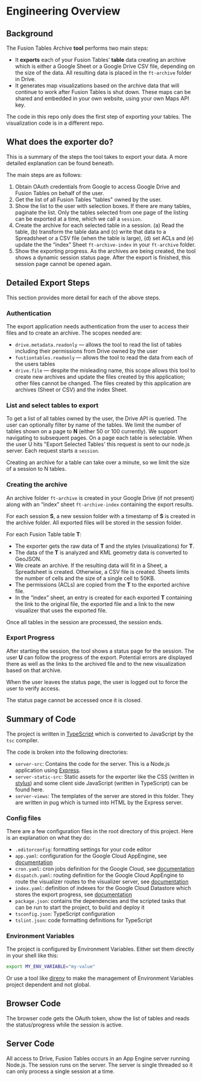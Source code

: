 # Engineering Overview

## Background

The Fusion Tables Archive **tool** performs two main steps:

*   It **exports** each of your Fusion Tables’ **table** data creating an archive which is either a Google Sheet or a Google Drive CSV file, depending on the size of the data.  All resulting data is placed in the `ft-archive` folder in Drive.
*   It generates map visualizations based on the archive data that will continue to work after Fusion Tables is shut down. These maps can be shared and embedded in your own website, using your own Maps API key.

The code in this repo only does the first step of exporting your tables. The visualization code is in a different repo.

## What does the exporter do?

This is a summary of the steps the tool takes to export your data. A more detailed explanation can be found beneath.

The main steps are as follows:

1.  Obtain OAuth credentials from Google to access Google Drive and Fusion Tables on behalf of the user.
1.  Get the list of all Fusion Tables "tables" owned by the user.
1.  Show the list to the user with selection boxes.  If there are many tables, paginate the list. Only the tables selected from one page of the listing can be exported at a time, which we call a `session`.
1.  Create the archive for each selected table in a session.  (a) Read the table, (b) transform the table data and (c) write that data to a Spreadsheet or a CSV file (when the table is large), (d) set ACLs and (e) update the the “index” Sheet `ft-archive-index` in your `ft-archive` folder.
1.  Show the exporting progress.  As the archives are being created, the tool shows a dynamic session status page.  After the export is finished, this session page cannot be opened again.

## Detailed Export Steps

This section provides more detail for each of the above steps.

### Authentication

The export application needs authentication from the user to access their files and to create an archive. The scopes needed are:

* `drive.metadata.readonly` — allows the tool to read the list of tables including their permissions from Drive owned by the user
* `fustiontables.readonly` — allows the tool to read the data from each of the users tables
* `drive.file` — despite the misleading name, this scope allows this tool to create new archives and update the files created by this application; other files cannot be changed.  The files created by this application are archives (Sheet or CSV) and the index Sheet.

### List and select tables to export

To get a list of all tables owned by the user, the Drive API is queried. The user can optionally filter by name of the tables.  We limit the number of tables shown on a page to **N** (either 50 or 100 currently).  We support navigating to subsequent pages.  On a page each table is selectable.  When the user U hits "Export Selected Tables' this request is sent to our node.js server.  Each request starts a `session`.

Creating an archive for a table can take over a minute, so we limit the size of a session to N tables.

### Creating the archive

An archive folder `ft-archive` is created in your Google Drive (if not present) along with an “index” sheet `ft-archive-index` containing the export results.

For each session **S**, a new session folder with a timestamp of **S** is created in the archive folder. All exported files will be stored in the session folder.

For each Fusion Table table **T**:
  * The exporter gets the raw data of **T** and the styles (visualizations) for **T**.
  * The data of the **T** is analyzed and KML geometry data is converted to GeoJSON.
  * We create an archive. If the resulting data will fit in a Sheet, a Spreadsheet is created. Otherwise, a CSV file is created. Sheets limits the number of cells and the size of a single cell to 50KB.
  * The permissions (ACLs) are copied from the **T** to the exported archive file.
  * In the “index” sheet, an entry is created for each exported **T** containing the link to the original file, the exported file and a link to the new visualizer that uses the exported file.

Once all tables in the session are processed, the session ends.

### Export Progress

After starting the session, the tool shows a status page for the session. The user **U** can follow the progress of the export. Potential errors are displayed there as well as the links to the archived file and to the new visualization based on that archive.

When the user leaves the status page, the user is logged out to force the user to verify access.

The status page cannot be accessed once it is closed.

## Summary of Code

The project is written in [TypeScript](https://www.typescriptlang.org/) which is converted to JavaScript by the `tsc` compiler.

The code is broken into the following directories:

*  `server-src`: Contains the code for the server. This is a Node.js application using [Express](https://expressjs.com/).
*  `server-static-src`: Static assets for the exporter like the CSS (written in [stylus](http://stylus-lang.com/)) and some client side JavaScript (written in TypeScript) can be found here.
*  `server-views`: The templates of the server are stored in this folder. They are written in pug which is turned into HTML by the Express server.

### Config files

There are a few configuration files in the root directory of this project. Here is an explanation on what they do:

* `.editorconfig`: formatting settings for your code editor
* `app.yaml`: configuration for the Google Cloud AppEngine, see [documentation](https://cloud.google.com/appengine/docs/flexible/nodejs/reference/app-yaml)
* `cron.yaml`: cron jobs definition for the Google Cloud, see [documentation](https://cloud.google.com/appengine/docs/flexible/nodejs/scheduling-jobs-with-cron-yaml)
* `dispatch.yaml`: routing definition for the Google Cloud AppEngine to route the visualizer routes to the visualizer server, see [documentation](https://cloud.google.com/appengine/docs/flexible/nodejs/reference/dispatch-yaml)
* `index.yaml`: definition of indexes for the Google Cloud Datastore which stores the export progress, see [documentation](https://cloud.google.com/appengine/docs/flexible/nodejs/configuring-datastore-indexes-with-index-yaml)
* `package.json`: contains the dependencies and the scripted tasks that can be run to start the project, to build and deploy it
* `tsconfig.json`: TypeScript configuration
* `tslint.json`: code formatting definitions for TypeScript

### Environment Variables

The project is configured by Environment Variables. Either set them directly in your shell like this:

```sh
export MY_ENV_VARIABLE="my-value"
```

Or use a tool like [direnv](https://direnv.net/) to make the management of Environment Variables project dependent and not global.

## Browser Code

The browser code gets the OAuth token, show the list of tables and reads the status/progress while the session is active.

## Server Code

All access to Drive, Fusion Tables occurs in an App Engine server running Node.js.
The session runs on the server. The server is single threaded so it can only process a single session at a time.
